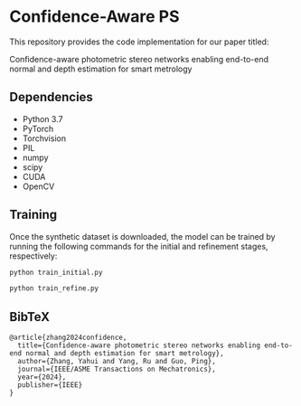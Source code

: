 # Confidence-Aware PS
This repository provides the code implementation for our paper titled:

Confidence-aware photometric stereo networks enabling end-to-end normal and depth estimation for smart metrology

## Dependencies
- Python 3.7 
- PyTorch
- Torchvision
- PIL
- numpy
- scipy
- CUDA
- OpenCV

## Training
Once the synthetic dataset is downloaded, the model can be trained by running the following commands for the initial and refinement stages, respectively:
```bash
python train_initial.py
```
```bash
python train_refine.py
```

## BibTeX
```
@article{zhang2024confidence,
  title={Confidence-aware photometric stereo networks enabling end-to-end normal and depth estimation for smart metrology},
  author={Zhang, Yahui and Yang, Ru and Guo, Ping},
  journal={IEEE/ASME Transactions on Mechatronics},
  year={2024},
  publisher={IEEE}
}
```
